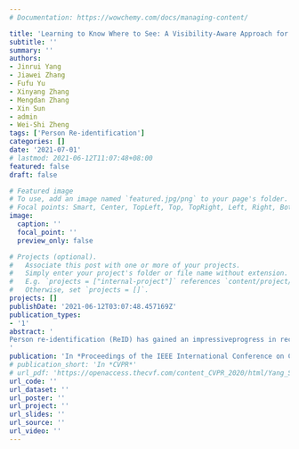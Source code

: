 ```yaml
---
# Documentation: https://wowchemy.com/docs/managing-content/

title: 'Learning to Know Where to See: A Visibility-Aware Approach for Occluded Person Re-identification'
subtitle: ''
summary: ''
authors:
- Jinrui Yang
- Jiawei Zhang
- Fufu Yu
- Xinyang Zhang
- Mengdan Zhang
- Xin Sun
- admin
- Wei-Shi Zheng
tags: ['Person Re-identification']
categories: []
date: '2021-07-01'
# lastmod: 2021-06-12T11:07:48+08:00
featured: false
draft: false

# Featured image
# To use, add an image named `featured.jpg/png` to your page's folder.
# Focal points: Smart, Center, TopLeft, Top, TopRight, Left, Right, BottomLeft, Bottom, BottomRight.
image:
  caption: ''
  focal_point: ''
  preview_only: false

# Projects (optional).
#   Associate this post with one or more of your projects.
#   Simply enter your project's folder or file name without extension.
#   E.g. `projects = ["internal-project"]` references `content/project/deep-learning/index.md`.
#   Otherwise, set `projects = []`.
projects: []
publishDate: '2021-06-12T03:07:48.457169Z'
publication_types:
- '1'
abstract: '
Person re-identification (ReID) has gained an impressiveprogress in recent years. However, the occlusion is still acommon and challenging problem for recent ReID methods.Several mainstream methods utilize extra cues (e.g., humanpose information) to distinguish human parts from obstacles to alleviate the occlusion problem. Although achievinginspiring progress, these methods severely rely on the fine-grained extra cues, and are sensitive to the estimation errorin the extra cues. In this paper, we show that existing methods may degrade if the extra information is sparse or noisy.Thus we propose a simple yet effective method that is robustto sparse and noisy pose information. This is achieved bydiscretizing pose information to the visibility label of bodyparts, so as to suppress the influence of occluded regions.We show in our experiments that leveraging pose informa-tion in this way is more effective and robust. Besides, ourmethod can be embedded into most person ReID modelseasily. Extensive experiments show that our method outperforms the state-of-the-art. We will release the source codesafter the paper is accepted.
'
publication: 'In *Proceedings of the IEEE International Conference on Computer Vision*'
# publication_short: 'In *CVPR*'
# url_pdf: 'https://openaccess.thecvf.com/content_CVPR_2020/html/Yang_Spatial-Temporal_Graph_Convolutional_Network_for_Video-Based_Person_Re-Identification_CVPR_2020_paper.html'
url_code: ''
url_dataset: ''
url_poster: ''
url_project: ''
url_slides: ''
url_source: ''
url_video: ''
---
```

